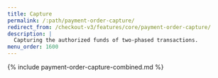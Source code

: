 ```yaml
---
title: Capture
permalink: /:path/payment-order-capture/
redirect_from: /checkout-v3/features/core/payment-order-capture/
description: |
  Capturing the authorized funds of two-phased transactions.
menu_order: 1600
---
```


{% include payment-order-capture-combined.md %}
